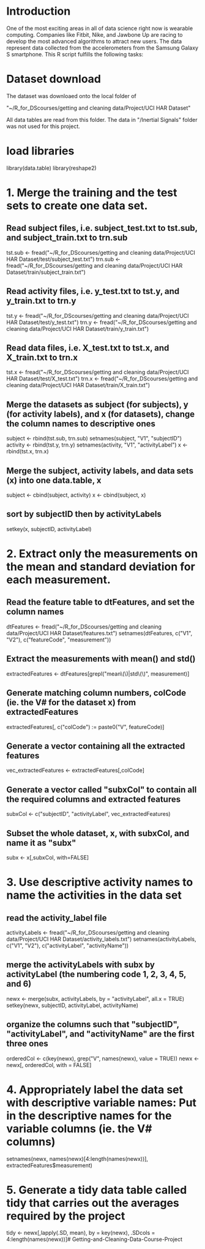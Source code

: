 # Introduction
One of the most exciting areas in all of data science right now is wearable computing. Companies like Fitbit, Nike, and Jawbone Up are racing to develop the most advanced algorithms to attract new users. The data represent data collected from the accelerometers from the Samsung Galaxy S smartphone. This R script fulfills the following tasks:

# Dataset download

The dataset was downloaed onto the local folder of 

"~/R_for_DScourses/getting and cleaning data/Project/UCI HAR Dataset"

All data tables are read from this folder. The data in "/Inertial Signals" folder was not used for this project.

# load libraries

library(data.table)
library(reshape2)

# 1. Merge the training and the test sets to create one data set.

## Read subject files, i.e. subject_test.txt to tst.sub, and subject_train.txt to trn.sub
tst.sub <- fread("~/R_for_DScourses/getting and cleaning data/Project/UCI HAR Dataset/test/subject_test.txt")
trn.sub <- fread("~/R_for_DScourses/getting and cleaning data/Project/UCI HAR Dataset/train/subject_train.txt")

## Read activity files, i.e. y_test.txt to tst.y, and y_train.txt to trn.y
tst.y <- fread("~/R_for_DScourses/getting and cleaning data/Project/UCI HAR Dataset/test/y_test.txt")
trn.y <- fread("~/R_for_DScourses/getting and cleaning data/Project/UCI HAR Dataset/train/y_train.txt")

## Read data files, i.e. X_test.txt to tst.x, and X_train.txt to trn.x
tst.x <- fread("~/R_for_DScourses/getting and cleaning data/Project/UCI HAR Dataset/test/X_test.txt")
trn.x <- fread("~/R_for_DScourses/getting and cleaning data/Project/UCI HAR Dataset/train/X_train.txt")

## Merge the datasets as subject (for subjects), y (for activity labels), and x (for datasets), change the column names to descriptive ones

subject <- rbind(tst.sub, trn.sub)
setnames(subject, "V1", "subjectID")
activity <- rbind(tst.y, trn.y)
setnames(activity, "V1", "activityLabel")
x <- rbind(tst.x, trn.x)

## Merge the subject, activity labels, and data sets (x) into one data.table, x

subject <- cbind(subject, activity)
x <- cbind(subject, x)

## sort by subjectID then by activityLabels
setkey(x, subjectID, activityLabel) 

# 2. Extract only the measurements on the mean and standard deviation for each measurement.
## Read the feature table to dtFeatures, and set the column names
dtFeatures <- fread("~/R_for_DScourses/getting and cleaning data/Project/UCI HAR Dataset/features.txt")
setnames(dtFeatures, c("V1", "V2"), c("featureCode", "measurement"))

## Extract the measurements with mean() and std()
extractedFeatures <- dtFeatures[grepl("mean\\(\\)|std\\(\\)", measurement)]

## Generate matching column numbers, colCode (ie. the V# for the dataset x) from extractedFeatures
extractedFeatures[, c("colCode") := paste0("V", featureCode)]

## Generate a vector containing all the extracted features
vec_extractedFeatures <- extractedFeatures[,colCode]

## Generate a vector called "subxCol" to contain all the required columns and extracted features
subxCol <- c("subjectID", "activityLabel", vec_extractedFeatures)

## Subset the whole dataset, x, with subxCol, and name it as "subx"
subx <- x[,subxCol, with=FALSE]

# 3. Use descriptive activity names to name the activities in the data set

## read the activity_label file
activityLabels <- fread("~/R_for_DScourses/getting and cleaning data/Project/UCI HAR Dataset/activity_labels.txt")
setnames(activityLabels, c("V1", "V2"), c("activityLabel", "activityName"))

## merge the activityLabels with subx by activityLabel (the numbering code 1, 2, 3, 4, 5, and 6)
newx <- merge(subx, activityLabels, by = "activityLabel", all.x = TRUE)
setkey(newx, subjectID, activityLabel, activityName)

## organize the columns such that "subjectID", "activityLabel", and "activityName" are the first three ones
orderedCol <- c(key(newx), grep("V", names(newx), value = TRUE))
newx <- newx[, orderedCol, with = FALSE]

# 4. Appropriately label the data set with descriptive variable names: Put in the descriptive names for the variable columns (ie. the V# columns)
setnames(newx, names(newx)[4:length(names(newx))], extractedFeatures$measurement)

# 5. Generate a tidy data table called tidy that carries out the averages required by the project ##
tidy <- newx[,lapply(.SD, mean), by = key(newx), .SDcols = 4:length(names(newx))]# Getting-and-Cleaning-Data-Course-Project

